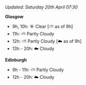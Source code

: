 *Updated: Saturday 20th April 07:30*

**Glasgow**

* 9h, 10h: :sunny: Clear [:partly_sunny: as of 9h]
* 11h: :partly_sunny: Partly Cloudy
* 12h: :partly_sunny: Partly Cloudy [:cloud: as of 9h]
* 13h - 20h: :cloud: Cloudy

**Edinburgh**

* 9h - 11h: :partly_sunny: Partly Cloudy
* 12h - 20h: :cloud: Cloudy
